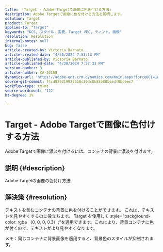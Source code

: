 ```yaml
---
title: 「Target - Adobe Targetで画像に色を付ける方法」
description: Adobe Targetで画像に色を付ける方法を説明します。
solution: Target
product: Target
applies-to: "Target"
keywords: "KCS, スタイル，変更，Target VEC, ティント，画像"
resolution: Resolution
internal-notes: null
bug: false
article-created-by: Victoria Barnato
article-created-date: "4/30/2024 7:53:13 PM"
article-published-by: Victoria Barnato
article-published-date: "4/30/2024 7:57:31 PM"
version-number: 3
article-number: KA-16168
dynamics-url: "https://adobe-ent.crm.dynamics.com/main.aspx?forceUCI=1&pagetype=entityrecord&etn=knowledgearticle&id=e0292442-2b07-ef11-9f8a-6045bd0a08d9"
source-git-commit: f4cd829319922618c30dc8b88680bead40bdeec7
workflow-type: tm+mt
source-wordcount: '122'
ht-degree: 1%

---
```


# Target - Adobe Targetで画像に色付けする方法


Adobe Targetで画像に濃淡を付けるには、コンテナの背景に濃淡を付けます。

## 説明 {#description}


Adobe Targetの画像の色付け方法


## 解決策 {#resolution}


テキストを含むコンテナの背景に色を付けることができます。 これは、テキストを見やすくするのに役立ちます。
Target を使用して style=&quot;background-color: rgba （0, 0, 0, 0.3）;&quot;を適用できます。これにより、背景コンテナに色が付くので、テキストがより見やすくなります。

メモ：同じコンテナに背景画像を適用すると、背景色のスタイルが抑制されます。
